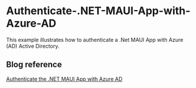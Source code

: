 # Authenticate-.NET-MAUI-App-with-Azure-AD
This example illustrates how to authenticate a .Net MAUI App with Azure (AD) Active Directory.

## Blog reference
[Authenticate the .NET MAUI App with Azure AD](https://www.syncfusion.com/blogs/post/authenticate-the-net-maui-app-with-azure-ad.aspx)
